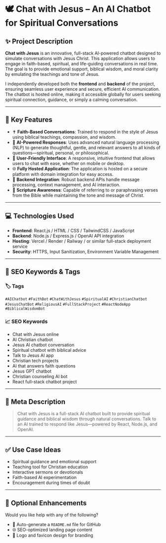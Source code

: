 # 🕊️ Chat with Jesus – An AI Chatbot for Spiritual Conversations

## ✨ Project Description

**Chat with Jesus** is an innovative, full-stack AI-powered chatbot designed to simulate conversations with Jesus Christ. This application allows users to engage in faith-based, spiritual, and life-guiding conversations in real time. The goal is to provide emotional support, biblical wisdom, and moral clarity by emulating the teachings and tone of Jesus.

I independently developed both the **frontend** and **backend** of the project, ensuring seamless user experience and secure, efficient AI communication. The chatbot is hosted online, making it accessible globally for users seeking spiritual connection, guidance, or simply a calming conversation.

---

## 🔧 Key Features

- ✝️ **Faith-Based Conversations**: Trained to respond in the style of Jesus using biblical teachings, compassion, and wisdom.  
- 🧠 **AI-Powered Responses**: Uses advanced natural language processing (NLP) to generate thoughtful, gentle, and relevant answers to all kinds of questions—spiritual, personal, or philosophical.  
- 💬 **User-Friendly Interface**: A responsive, intuitive frontend that allows users to chat with ease, whether on mobile or desktop.  
- 🌐 **Fully Hosted Application**: The application is hosted on a secure platform with domain integration for easy access.  
- 🔐 **Backend Integration**: Robust backend APIs handle message processing, context management, and AI interaction.  
- 📖 **Scripture Awareness**: Capable of referring to or paraphrasing verses from the Bible while maintaining the tone and message of Christ.  

---

## 💻 Technologies Used

- **Frontend**: React.js / HTML / CSS / TailwindCSS / JavaScript  
- **Backend**: Node.js / Express.js / OpenAI API integration  
- **Hosting**: Vercel / Render / Railway / or similar full-stack deployment service  
- **Security**: HTTPS, Input Sanitization, Environment Variable Management  

---

## 🔎 SEO Keywords & Tags

### 🏷️ Tags

`#AIChatbot` `#FaithBot` `#ChatWithJesus` `#SpiritualAI` `#ChristianChatbot`  
`#JesusChatBot` `#ReligiousAI` `#FullStackProject` `#ReactNodeApp` `#BiblicalWisdomBot`

### 📈 SEO Keywords

- Chat with Jesus online  
- AI Christian chatbot  
- Jesus AI chatbot conversation  
- Spiritual chatbot with biblical advice  
- Talk to Jesus AI app  
- Christian tech projects  
- AI that answers faith questions  
- Jesus GPT chatbot  
- Christian counseling AI bot  
- React full-stack chatbot project  

---

## 📝 Meta Description

> Chat with Jesus is a full-stack AI chatbot built to provide spiritual guidance and biblical wisdom through natural conversations. Talk to an AI trained to respond like Jesus—powered by React, Node.js, and OpenAI.

---

## ✅ Use Case Ideas

- Spiritual guidance and emotional support  
- Teaching tool for Christian education  
- Interactive sermons or devotionals  
- Faith-based AI experimentation  
- Encouragement during times of doubt  

---

## 📌 Optional Enhancements

Would you like help with any of the following?

- 📘 Auto-generate a `README.md` file for GitHub  
- 🌐 SEO-optimized landing page content  
- 🎨 Logo and favicon design for branding  
